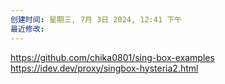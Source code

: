 ```yaml
---
创建时间: 星期三, 7月 3日 2024, 12:41 下午
最近修改: 
---
```

https://github.com/chika0801/sing-box-examples
https://idev.dev/proxy/singbox-hysteria2.html